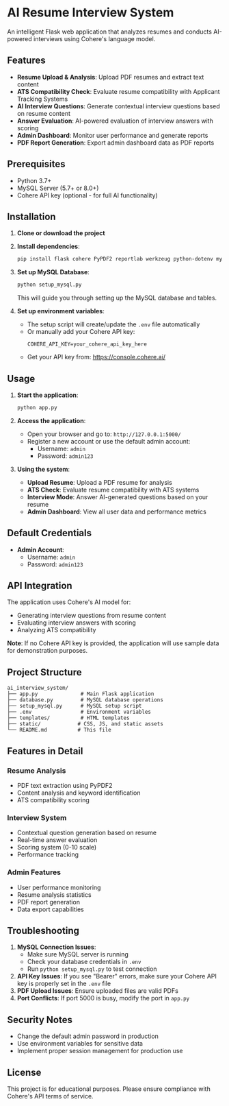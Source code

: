 # AI Resume Interview System

An intelligent Flask web application that analyzes resumes and conducts AI-powered interviews using Cohere's language model.

## Features

- **Resume Upload & Analysis**: Upload PDF resumes and extract text content
- **ATS Compatibility Check**: Evaluate resume compatibility with Applicant Tracking Systems
- **AI Interview Questions**: Generate contextual interview questions based on resume content
- **Answer Evaluation**: AI-powered evaluation of interview answers with scoring
- **Admin Dashboard**: Monitor user performance and generate reports
- **PDF Report Generation**: Export admin dashboard data as PDF reports

## Prerequisites

- Python 3.7+
- MySQL Server (5.7+ or 8.0+)
- Cohere API key (optional - for full AI functionality)

## Installation

1. **Clone or download the project**

2. **Install dependencies**:
   ```bash
   pip install flask cohere PyPDF2 reportlab werkzeug python-dotenv mysql-connector-python
   ```

3. **Set up MySQL Database**:
   ```bash
   python setup_mysql.py
   ```
   This will guide you through setting up the MySQL database and tables.

4. **Set up environment variables**:
   - The setup script will create/update the `.env` file automatically
   - Or manually add your Cohere API key:
     ```
     COHERE_API_KEY=your_cohere_api_key_here
     ```
   - Get your API key from: https://console.cohere.ai/

## Usage

1. **Start the application**:
   ```bash
   python app.py
   ```

2. **Access the application**:
   - Open your browser and go to: `http://127.0.0.1:5000/`
   - Register a new account or use the default admin account:
     - Username: `admin`
     - Password: `admin123`

3. **Using the system**:
   - **Upload Resume**: Upload a PDF resume for analysis
   - **ATS Check**: Evaluate resume compatibility with ATS systems
   - **Interview Mode**: Answer AI-generated questions based on your resume
   - **Admin Dashboard**: View all user data and performance metrics

## Default Credentials

- **Admin Account**:
  - Username: `admin`
  - Password: `admin123`

## API Integration

The application uses Cohere's AI model for:
- Generating interview questions from resume content
- Evaluating interview answers with scoring
- Analyzing ATS compatibility

**Note**: If no Cohere API key is provided, the application will use sample data for demonstration purposes.

## Project Structure

```
ai_interview_system/
├── app.py              # Main Flask application
├── database.py         # MySQL database operations
├── setup_mysql.py      # MySQL setup script
├── .env                # Environment variables
├── templates/          # HTML templates
├── static/            # CSS, JS, and static assets
└── README.md          # This file
```

## Features in Detail

### Resume Analysis
- PDF text extraction using PyPDF2
- Content analysis and keyword identification
- ATS compatibility scoring

### Interview System
- Contextual question generation based on resume
- Real-time answer evaluation
- Scoring system (0-10 scale)
- Performance tracking

### Admin Features
- User performance monitoring
- Resume analysis statistics
- PDF report generation
- Data export capabilities

## Troubleshooting

1. **MySQL Connection Issues**: 
   - Make sure MySQL server is running
   - Check your database credentials in `.env`
   - Run `python setup_mysql.py` to test connection
2. **API Key Issues**: If you see "Bearer" errors, make sure your Cohere API key is properly set in the `.env` file
3. **PDF Upload Issues**: Ensure uploaded files are valid PDFs
4. **Port Conflicts**: If port 5000 is busy, modify the port in `app.py`

## Security Notes

- Change the default admin password in production
- Use environment variables for sensitive data
- Implement proper session management for production use

## License

This project is for educational purposes. Please ensure compliance with Cohere's API terms of service.
